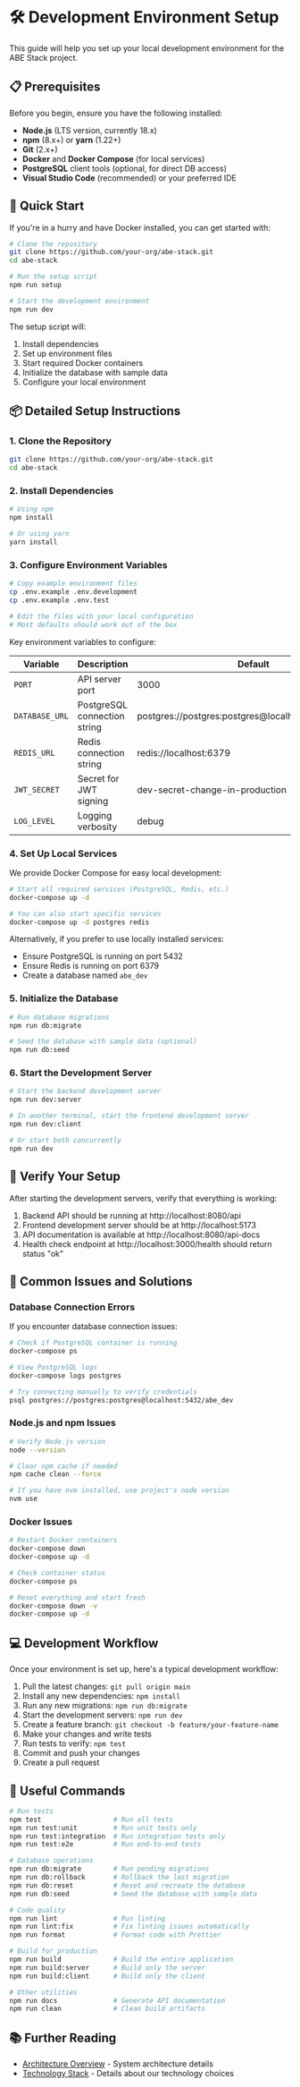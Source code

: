 # 🛠️ Development Environment Setup

This guide will help you set up your local development environment for the ABE Stack project.

## 📋 Prerequisites

Before you begin, ensure you have the following installed:

- **Node.js** (LTS version, currently 18.x)
- **npm** (8.x+) or **yarn** (1.22+)
- **Git** (2.x+)
- **Docker** and **Docker Compose** (for local services)
- **PostgreSQL** client tools (optional, for direct DB access)
- **Visual Studio Code** (recommended) or your preferred IDE

## 🚀 Quick Start

If you're in a hurry and have Docker installed, you can get started with:

```bash
# Clone the repository
git clone https://github.com/your-org/abe-stack.git
cd abe-stack

# Run the setup script
npm run setup

# Start the development environment
npm run dev
```

The setup script will:

1. Install dependencies
2. Set up environment files
3. Start required Docker containers
4. Initialize the database with sample data
5. Configure your local environment

## 📦 Detailed Setup Instructions

### 1. Clone the Repository

```bash
git clone https://github.com/your-org/abe-stack.git
cd abe-stack
```

### 2. Install Dependencies

```bash
# Using npm
npm install

# Or using yarn
yarn install
```

### 3. Configure Environment Variables

```bash
# Copy example environment files
cp .env.example .env.development
cp .env.example .env.test

# Edit the files with your local configuration
# Most defaults should work out of the box
```

Key environment variables to configure:

| Variable       | Description                  | Default                                             |
| -------------- | ---------------------------- | --------------------------------------------------- |
| `PORT`         | API server port              | 3000                                                |
| `DATABASE_URL` | PostgreSQL connection string | postgres://postgres:postgres@localhost:5432/abe_dev |
| `REDIS_URL`    | Redis connection string      | redis://localhost:6379                              |
| `JWT_SECRET`   | Secret for JWT signing       | dev-secret-change-in-production                     |
| `LOG_LEVEL`    | Logging verbosity            | debug                                               |

### 4. Set Up Local Services

We provide Docker Compose for easy local development:

```bash
# Start all required services (PostgreSQL, Redis, etc.)
docker-compose up -d

# You can also start specific services
docker-compose up -d postgres redis
```

Alternatively, if you prefer to use locally installed services:

- Ensure PostgreSQL is running on port 5432
- Ensure Redis is running on port 6379
- Create a database named `abe_dev`

### 5. Initialize the Database

```bash
# Run database migrations
npm run db:migrate

# Seed the database with sample data (optional)
npm run db:seed
```

### 6. Start the Development Server

```bash
# Start the backend development server
npm run dev:server

# In another terminal, start the frontend development server
npm run dev:client

# Or start both concurrently
npm run dev
```

## 🧪 Verify Your Setup

After starting the development servers, verify that everything is working:

1. Backend API should be running at http://localhost:8080/api
2. Frontend development server should be at http://localhost:5173
3. API documentation is available at http://localhost:8080/api-docs
4. Health check endpoint at http://localhost:3000/health should return status "ok"

## 🔧 Common Issues and Solutions

### Database Connection Errors

If you encounter database connection issues:

```bash
# Check if PostgreSQL container is running
docker-compose ps

# View PostgreSQL logs
docker-compose logs postgres

# Try connecting manually to verify credentials
psql postgres://postgres:postgres@localhost:5432/abe_dev
```

### Node.js and npm Issues

```bash
# Verify Node.js version
node --version

# Clear npm cache if needed
npm cache clean --force

# If you have nvm installed, use project's node version
nvm use
```

### Docker Issues

```bash
# Restart Docker containers
docker-compose down
docker-compose up -d

# Check container status
docker-compose ps

# Reset everything and start fresh
docker-compose down -v
docker-compose up -d
```

## 💻 Development Workflow

Once your environment is set up, here's a typical development workflow:

1. Pull the latest changes: `git pull origin main`
2. Install any new dependencies: `npm install`
3. Run any new migrations: `npm run db:migrate`
4. Start the development servers: `npm run dev`
5. Create a feature branch: `git checkout -b feature/your-feature-name`
6. Make your changes and write tests
7. Run tests to verify: `npm test`
8. Commit and push your changes
9. Create a pull request

## 🧰 Useful Commands

```bash
# Run tests
npm test                  # Run all tests
npm run test:unit         # Run unit tests only
npm run test:integration  # Run integration tests only
npm run test:e2e          # Run end-to-end tests

# Database operations
npm run db:migrate        # Run pending migrations
npm run db:rollback       # Rollback the last migration
npm run db:reset          # Reset and recreate the database
npm run db:seed           # Seed the database with sample data

# Code quality
npm run lint              # Run linting
npm run lint:fix          # Fix linting issues automatically
npm run format            # Format code with Prettier

# Build for production
npm run build             # Build the entire application
npm run build:server      # Build only the server
npm run build:client      # Build only the client

# Other utilities
npm run docs              # Generate API documentation
npm run clean             # Clean build artifacts
```

## 📚 Further Reading

- [Architecture Overview](../architecture/overview.md) - System architecture details
- [Technology Stack](../adr/0001-tech-stack-selection.md) - Details about our technology choices
